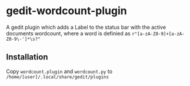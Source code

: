 gedit-wordcount-plugin
======================

A gedit plugin which adds a Label to the status bar with the active documents 
wordcount, where a word is definied as ``r"[a-zA-Z0-9]+[a-zA-Z0-9\-']*\s?"``

Installation
------------

Copy ``wordcount.plugin`` and ``wordcount.py`` to ``/home/[user]/.local/share/gedit/plugins``
